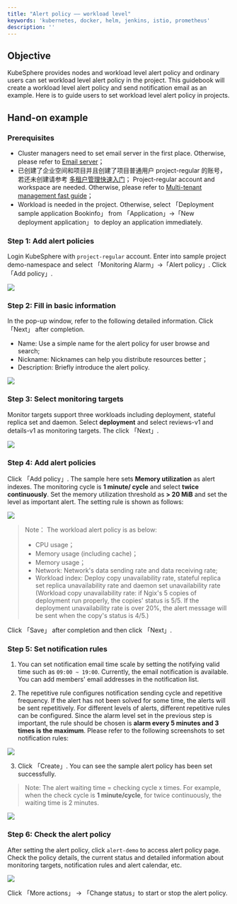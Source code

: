 ```yaml
---
title: "Alert policy —— workload level"
keywords: 'kubernetes, docker, helm, jenkins, istio, prometheus'
description: ''
---
```


## Objective

KubeSphere provides nodes and workload level alert policy and ordinary users can set workload level alert policy in the project. This guidebook will create a workload level alert policy and send notification email as an example. Here is to guide users to set workload level alert policy in projects.

## Hand-on example

### Prerequisites

- Cluster managers need to set email server in the first place. Otherwise, please refer to [Email server](../../platform-settings/email-server)；
- 已创建了企业空间和项目并且创建了项目普通用户 project-regular 的账号，若还未创建请参考 [多租户管理快速入门](../../quick-start/admin-quick-start)；
Project-regular account and workspace are needed. Otherwise, please refer to [Multi-tenant management fast guide](../../quick-start/admin-quick-start)；
- Workload is needed in the project. Otherwise, select 「Deployment sample application Bookinfo」 from 「Application」→「New deployment application」 to deploy an application immediately.

<!-- <video controls="controls" style="width: 100% !important; height: auto !important;">
  <source type="video/mp4" src="https://kubesphere-docs.pek3b.qingstor.com/video/kubesphere%20%E5%91%8A%E8%AD%A6.mov">
</video> -->

### Step 1: Add alert policies

Login KubeSphere with `project-regular` account. Enter into sample project demo-namespace and select 「Monitoring Alarm」→「Alert policy」. Click 「Add policy」.

![](https://pek3b.qingstor.com/kubesphere-docs/png/20190430100932.png)

### Step 2: Fill in basic information

In the pop-up window, refer to the following detailed information. Click 「Next」 after completion.

- Name: Use a simple name for the alert policy for user browse and search;
- Nickname: Nicknames can help you distribute resources better；
- Description: Briefly introduce the alert policy.

![](https://pek3b.qingstor.com/kubesphere-docs/png/20190430101057.png)

### Step 3: Select monitoring targets

Monitor targets support three workloads including deployment, stateful replica set and daemon. Select **deployment** and select reviews-v1 and details-v1 as monitoring targets. The click 「Next」.

![](https://pek3b.qingstor.com/kubesphere-docs/png/20190430101829.png)

### Step 4: Add alert policies

Click 「Add policy」. The sample here sets **Memory utilization** as alert indexes. The monitoring cycle is **1 minute/ cycle** and select **twice continuously**. Set the memory utilization threshold as **> 20 MiB** and set the level as important alert. The setting rule is shown as follows:

![](https://pek3b.qingstor.com/kubesphere-docs/png/20190430104015.png)

> Note：
> The workload alert policy is as below:
> - CPU usage；
> - Memory usage (including cache)；
> - Memory usage；
> - Network: Network's data sending rate and data receiving rate;
> - Workload index: Deploy copy unavailability rate, stateful replica set replica unavailability rate and daemon set unavailability rate (Workload copy unavailability rate: if Ngix's 5 copies of deployment run properly, the copies' status is 5/5. If the deployment unavailability rate is over 20%, the alert message will be sent when the copy's status is 4/5.)


Click 「Save」 after completion and then click 「Next」.

### Step 5: Set notification rules

1. You can set notification email time scale by setting the notifying valid time such as `09:00 ~ 19:00`. Currently, the email notification is available. You can add members' email addresses in the notification list.

2. The repetitive rule configures notification sending cycle and repetitive frequency. If the alert has not been solved for some time, the alerts will be sent repetitively. For different levels of alerts, different repetitive rules can be configured. Since the alarm level set in the previous step is important, the rule should be chosen is **alarm every 5 minutes and 3 times is the maximum**. Please refer to the following screenshots to set notification rules:

![](https://pek3b.qingstor.com/kubesphere-docs/png/20190417182721.png)

3. Click 「Create」. You can see the sample alert policy has been set successfully.

> Note: The alert waiting time = checking cycle x times. For example, when the check cycle is **1 minute/cycle**, for twice continuously, the waiting time is 2 minutes.

![](https://pek3b.qingstor.com/kubesphere-docs/png/20190430113250.png)

### Step 6: Check the alert policy

After setting the alert policy, click `alert-demo` to access alert policy page. Check the policy details, the current status and detailed information about monitoring targets, notification rules and alert calendar, etc.

![](https://pek3b.qingstor.com/kubesphere-docs/png/20190430113351.png)

Click 「More actions」 → 「Change status」to start or stop the alert policy.
